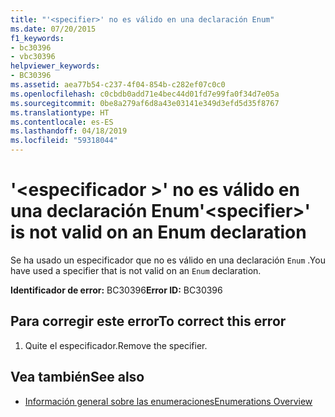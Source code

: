 ```yaml
---
title: "'<specifier>' no es válido en una declaración Enum"
ms.date: 07/20/2015
f1_keywords:
- bc30396
- vbc30396
helpviewer_keywords:
- BC30396
ms.assetid: aea77b54-c237-4f04-854b-c282ef07c0c0
ms.openlocfilehash: c0cbdb0add71e4bec44d01fd7e99fa0f34d7e05a
ms.sourcegitcommit: 0be8a279af6d8a43e03141e349d3efd5d35f8767
ms.translationtype: HT
ms.contentlocale: es-ES
ms.lasthandoff: 04/18/2019
ms.locfileid: "59318044"
---
```

# <a name="specifier-is-not-valid-on-an-enum-declaration"></a><span data-ttu-id="6a8a3-102">'\<especificador >' no es válido en una declaración Enum</span><span class="sxs-lookup"><span data-stu-id="6a8a3-102">'\<specifier>' is not valid on an Enum declaration</span></span>
<span data-ttu-id="6a8a3-103">Se ha usado un especificador que no es válido en una declaración `Enum` .</span><span class="sxs-lookup"><span data-stu-id="6a8a3-103">You have used a specifier that is not valid on an `Enum` declaration.</span></span>  
  
 <span data-ttu-id="6a8a3-104">**Identificador de error:** BC30396</span><span class="sxs-lookup"><span data-stu-id="6a8a3-104">**Error ID:** BC30396</span></span>  
  
## <a name="to-correct-this-error"></a><span data-ttu-id="6a8a3-105">Para corregir este error</span><span class="sxs-lookup"><span data-stu-id="6a8a3-105">To correct this error</span></span>  
  
1. <span data-ttu-id="6a8a3-106">Quite el especificador.</span><span class="sxs-lookup"><span data-stu-id="6a8a3-106">Remove the specifier.</span></span>  
  
## <a name="see-also"></a><span data-ttu-id="6a8a3-107">Vea también</span><span class="sxs-lookup"><span data-stu-id="6a8a3-107">See also</span></span>

- [<span data-ttu-id="6a8a3-108">Información general sobre las enumeraciones</span><span class="sxs-lookup"><span data-stu-id="6a8a3-108">Enumerations Overview</span></span>](../../visual-basic/programming-guide/language-features/constants-enums/enumerations-overview.md)
